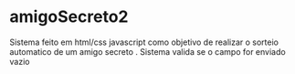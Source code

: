 # amigoSecreto2

Sistema feito em html/css javascript como objetivo de realizar o sorteio automatico de um amigo secreto .
Sistema valida se o campo for enviado vazio 
